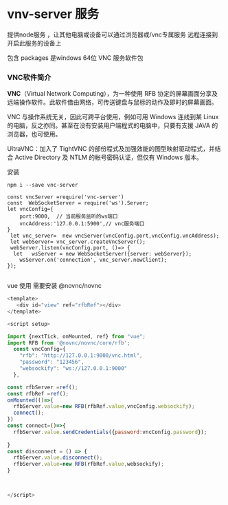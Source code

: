 # vnv-server 服务

 提供node服务 ，让其他电脑或设备可以通过浏览器或/vnc专属服务 远程连接到开启此服务的设备上

包含 packages 是windows 64位 VNC 服务软件包

### VNC软件简介

**VNC**（Virtual Network Computing），为一种使用 RFB 协定的屏幕画面分享及远端操作软件。此软件借由网络，可传送键盘与鼠标的动作及即时的屏幕画面。

VNC 与操作系统无关，因此可跨平台使用，例如可用 Windows 连线到某 Linux 的电脑，反之亦同。甚至在没有安装用户端程式的电脑中，只要有支援 JAVA 的浏览器，也可使用。

UltraVNC：加入了 TightVNC 的部份程式及加强效能的图型映射驱动程式，并结合 Active Directory 及 NTLM 的帐号密码认证，但仅有 Windows 版本。

 安装

```
npm i --save vnc-server

```

```
const vncServer =require('vnc-server')
const  WebSocketServer = require('ws').Server;
let vncConfig={
    port:9000,  // 当前服务监听的ws端口
    vncAddress:'127.0.0.1:5900',// vnc服务端口
}
 let vnc_server=  new vncServer(vncConfig.port,vncConfig.vncAddress);
 let webServer= vnc_server.createVncServer();
 webServer.listen(vncConfig.port, ()=> {
  let   wsServer = new WebSocketServer({server: webServer});
    wsServer.on('connection', vnc_server.newClient);
});


```

vue 使用    需要安装 @novnc/novnc  

```js
<template>
   <div id="view" ref="rfbRef"></div>
</template>

<script setup>

import {nextTick, onMounted, ref} from "vue";
import RFB from '@novnc/novnc/core/rfb';
  const vncConfig={
    "rfb": "http://127.0.0.1:9000/vnc.html",
    "password": "123456",
    "websockify": "ws://127.0.0.1:9000"
  },

const rfbServer =ref();
const rfbRef =ref();
onMounted(()=>{
  rfbServer.value=new RFB(rfbRef.value,vncConfig.websockify);
  connect();
})
const connect=()=>{
  rfbServer.value.sendCredentials({password:vncConfig.password});
 
}
const disconnect = () => {
  rfbServer.value.disconnect();
  rfbServer.value=new RFB(rfbRef.value,websockify);
}



</script>


```


